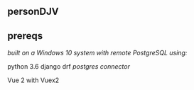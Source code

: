 personDJV
-----

## prereqs
_built on a Windows 10 system with remote PostgreSQL using:_

python 3.6
django
drf
_postgres connector_

Vue 2 with Vuex2